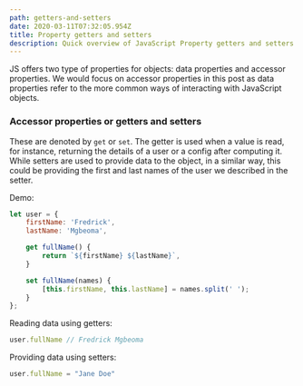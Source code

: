 ```yaml
---
path: getters-and-setters
date: 2020-03-11T07:32:05.954Z
title: Property getters and setters
description: Quick overview of JavaScript Property getters and setters
---
```


JS offers two type of properties for objects: data properties and accessor properties. We would focus on accessor properties in this post as data properties refer to the more common ways of interacting with JavaScript objects.

### Accessor properties or getters and setters

These are denoted by `get` or `set`. The getter is used when a value is read, for instance,
returning the details of a user or a config after computing it. While setters are used to provide data to the object,
in a similar way, this could be providing the first and last names of the user we described in the setter.

Demo:

```js
let user = {
    firstName: 'Fredrick',
    lastName: 'Mgbeoma',

    get fullName() {
        return `${firstName} ${lastName}`,
    }

    set fullName(names) {
        [this.firstName, this.lastName] = names.split(' ');
    }
};
```

Reading data using getters:

```js
user.fullName // Fredrick Mgbeoma
```

Providing data using setters:

```js
user.fullName = "Jane Doe"
```

